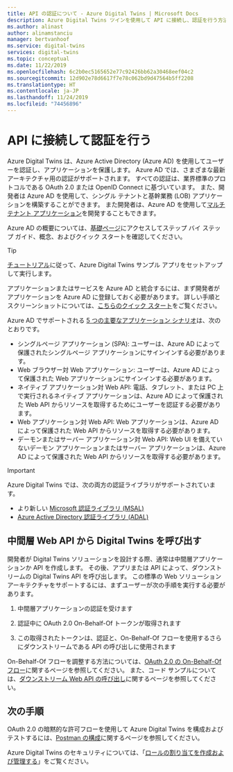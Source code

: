 ```yaml
---
title: API の認証について - Azure Digital Twins | Microsoft Docs
description: Azure Digital Twins ツインを使用して API に接続し、認証を行う方法について説明します。
ms.author: alinast
author: alinamstanciu
manager: bertvanhoof
ms.service: digital-twins
services: digital-twins
ms.topic: conceptual
ms.date: 11/22/2019
ms.openlocfilehash: 6c2b0ec5165652e77c92426bb62a30468eef04c2
ms.sourcegitcommit: 12d902e78d6617f7e78c062bd9d47564b5ff2208
ms.translationtype: HT
ms.contentlocale: ja-JP
ms.lasthandoff: 11/24/2019
ms.locfileid: "74456896"
---
```

# <a name="connect-to-and-authenticate-with-apis"></a>API に接続して認証を行う

Azure Digital Twins は、Azure Active Directory (Azure AD) を使用してユーザーを認証し、アプリケーションを保護します。 Azure AD では、さまざまな最新アーキテクチャ用の認証がサポートされます。 すべての認証は、業界標準のプロトコルである OAuth 2.0 または OpenID Connect に基づいています。 また、開発者は Azure AD を使用して、シングル テナントと基幹業務 (LOB) アプリケーションを構築することができます。 また開発者は、Azure AD を使用して[マルチテナント アプリケーション](how-to-multitenant-applications.md)を開発することもできます。

Azure AD の概要については、[基礎ページ](https://docs.microsoft.com/azure/active-directory/fundamentals/)にアクセスしてステップ バイ ステップ ガイド、概念、およびクイック スタートを確認してください。

> [!TIP]
> [チュートリアル](tutorial-facilities-setup.md)に従って、Azure Digital Twins サンプル アプリをセットアップして実行します。

アプリケーションまたはサービスを Azure AD と統合するには、まず開発者がアプリケーションを Azure AD に登録しておく必要があります。 詳しい手順とスクリーンショットについては、[こちらのクイック スタート](../active-directory/develop/quickstart-register-app.md)をご覧ください。

Azure AD でサポートされる [5 つの主要なアプリケーション シナリオ](../active-directory/develop/v2-app-types.md)は、次のとおりです。

* シングルページ アプリケーション (SPA): ユーザーは、Azure AD によって保護されたシングルページ アプリケーションにサインインする必要があります。
* Web ブラウザー対 Web アプリケーション: ユーザーは、Azure AD によって保護された Web アプリケーションにサインインする必要があります。
* ネイティブ アプリケーション対 Web API: 電話、タブレット、または PC 上で実行されるネイティブ アプリケーションは、Azure AD によって保護された Web API からリソースを取得するためにユーザーを認証する必要があります。
* Web アプリケーション対 Web API: Web アプリケーションは、Azure AD によって保護された Web API からリソースを取得する必要があります。
* デーモンまたはサーバー アプリケーション対 Web API: Web UI を備えていないデーモン アプリケーションまたはサーバー アプリケーションは、Azure AD によって保護された Web API からリソースを取得する必要があります。

> [!IMPORTANT]
> Azure Digital Twins では、次の両方の認証ライブラリがサポートされています。
> * より新しい [Microsoft 認証ライブラリ (MSAL)](https://docs.microsoft.com/azure/active-directory/develop/msal-overview)
> * [Azure Active Directory 認証ライブラリ (ADAL)](https://docs.microsoft.com/azure/active-directory/develop/active-directory-authentication-libraries)

## <a name="call-digital-twins-from-a-middle-tier-web-api"></a>中間層 Web API から Digital Twins を呼び出す

開発者が Digital Twins ソリューションを設計する際、通常は中間層アプリケーションか API を作成します。 その後、アプリまたは API によって、ダウンストリームの Digital Twins API を呼び出します。 この標準の Web ソリューション アーキテクチャをサポートするには、まずユーザーが次の手順を実行する必要があります。

1. 中間層アプリケーションの認証を受けます

1. 認証中に OAuth 2.0 On-Behalf-Of トークンが取得されます

1. この取得されたトークンは、認証と、On-Behalf-Of フローを使用するさらにダウンストリームである API の呼び出しに使用されます

On-Behalf-Of フローを調整する方法については、[OAuth 2.0 の On-Behalf-Of フロー](https://docs.microsoft.com/azure/active-directory/develop/v2-oauth2-on-behalf-of-flow)に関するページを参照してください。 また、コード サンプルについては、[ダウンストリーム Web API の呼び出し](https://github.com/Azure-Samples/active-directory-dotnet-webapi-onbehalfof)に関するページを参照してください。

## <a name="next-steps"></a>次の手順

OAuth 2.0 の暗黙的な許可フローを使用して Azure Digital Twins を構成およびテストするには、[Postman の構成](./how-to-configure-postman.md)に関するページを参照してください。

Azure Digital Twins のセキュリティについては、「[ロールの割り当てを作成および管理する](./security-create-manage-role-assignments.md)」をご覧ください。